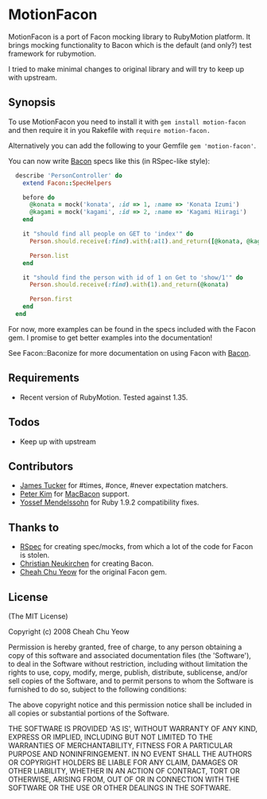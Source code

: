 MotionFacon
=====

MotionFacon is a port of Facon mocking library to RubyMotion platform. It brings mocking functionality to Bacon which is
the default (and only?) test framework for rubymotion.

I tried to make minimal changes to original library and will try to keep up with upstream.

Synopsis
--------

To use MotionFacon you need to install it with `gem install motion-facon` and then require it in you Rakefile with `require motion-facon.`

Alternatively you can add the following to your Gemfile `gem 'motion-facon'`.

You can now write [Bacon](https://github.com/chneukirchen/bacon) specs like this (in RSpec-like style):

```ruby
  describe 'PersonController' do
    extend Facon::SpecHelpers

    before do
      @konata = mock('konata', :id => 1, :name => 'Konata Izumi')
      @kagami = mock('kagami', :id => 2, :name => 'Kagami Hiiragi')
    end

    it "should find all people on GET to 'index'" do
      Person.should.receive(:find).with(:all).and_return([@konata, @kagami])

      Person.list
    end

    it "should find the person with id of 1 on Get to 'show/1'" do
      Person.should.receive(:find).with(1).and_return(@konata)

      Person.first
    end
  end
```

For now, more examples can be found in the specs included with the Facon gem. I promise to get better examples into the documentation!

See Facon::Baconize for more documentation on using Facon with [Bacon](https://github.com/chneukirchen/bacon).

Requirements
------------

* Recent version of RubyMotion. Tested against 1.35.


Todos
-----

* Keep up with upstream

Contributors
------------

* [James Tucker](https://github.com/raggi) for #times, #once, #never expectation matchers.
* [Peter Kim](https://github.com/petejkim) for [MacBacon](https://github.com/alloy/MacBacon) support.
* [Yossef Mendelssohn](https://github.com/ymendel) for Ruby 1.9.2 compatibility fixes.

Thanks to
---------

* [RSpec](http://rspec.info/) for creating spec/mocks, from which a lot of the code for Facon is stolen.
* [Christian Neukirchen](https://github.com/chneukirchen) for creating Bacon.
* [Cheah Chu Yeow](https://github.com/chuyeow) for the original Facon gem.

License
-------

(The MIT License)

Copyright (c) 2008 Cheah Chu Yeow

Permission is hereby granted, free of charge, to any person obtaining
a copy of this software and associated documentation files (the
'Software'), to deal in the Software without restriction, including
without limitation the rights to use, copy, modify, merge, publish,
distribute, sublicense, and/or sell copies of the Software, and to
permit persons to whom the Software is furnished to do so, subject to
the following conditions:

The above copyright notice and this permission notice shall be
included in all copies or substantial portions of the Software.

THE SOFTWARE IS PROVIDED 'AS IS', WITHOUT WARRANTY OF ANY KIND,
EXPRESS OR IMPLIED, INCLUDING BUT NOT LIMITED TO THE WARRANTIES OF
MERCHANTABILITY, FITNESS FOR A PARTICULAR PURPOSE AND NONINFRINGEMENT.
IN NO EVENT SHALL THE AUTHORS OR COPYRIGHT HOLDERS BE LIABLE FOR ANY
CLAIM, DAMAGES OR OTHER LIABILITY, WHETHER IN AN ACTION OF CONTRACT,
TORT OR OTHERWISE, ARISING FROM, OUT OF OR IN CONNECTION WITH THE
SOFTWARE OR THE USE OR OTHER DEALINGS IN THE SOFTWARE.
